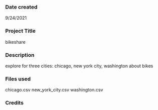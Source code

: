 

### Date created
9/24/2021

### Project Title
bikeshare

### Description
explore for three cities: chicago, new york city, washington
about bikes

### Files used
chicago.csv
new_york_city.csv
washington.csv

### Credits
